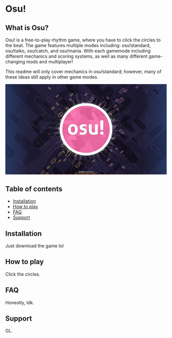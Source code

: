 # Osu!
## What is Osu?

Osu! is a free-to-play rhythm game, where you have to click the circles to the beat. The game features multiple modes including: osu!standard, osu!taiko, osu!catch, and osu!mania. 
With each gamemode including different mechanics and scoring systems, as well as many different game-changing mods and multiplayer!

This readme will only cover mechanics in osu!standard; however, many of these ideas still apply in other game modes. 

![popular-free-rhythm-game-osu-now-provides-a-linux-build-with-releases.jpg](https://github.com/Atunez/Atunez.github.io/blob/main/popular-free-rhythm-game-osu-now-provides-a-linux-build-with-releases.jpg?raw=true)

## Table of contents

- [Installation](#Installation)
- [How to play](#How-to-play)
- [FAQ](#FAQ)
- [Support](#Support)

<!-- toc -->

## Installation

Just download the game lol

## How to play

Click the circles.

## FAQ

Honestly, Idk.

## Support

GL.


